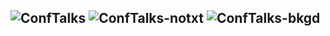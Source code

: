 ![ConfTalks](https://i.imgur.com/JP10EdI.png)
![ConfTalks-notxt](https://i.imgur.com/RhXfCeN.png)
![ConfTalks-bkgd](https://i.imgur.com/1UGJRWB.png)
---
